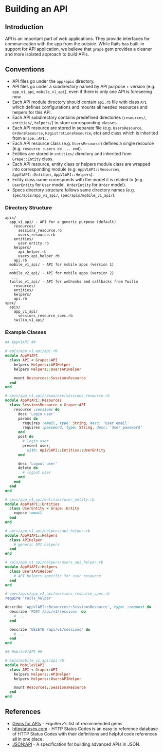 # Building an API

## Introduction

API is an important part of web applications. They provide interfaces for communication with the app from the outside. While Rails has built-in support for API application, we believe that `grape` gem provides a cleaner and more isolated approach to build APIs.

## Conventions

* API files go under the `app/apis` directory.
* API files go under a subdirectory named by API purpose + version (e.g. `app_v1_api`, `mobile_v1_api`), even if there is only one API is foreseeing now.
* Each API module directory should contain `api.rb` file with class `API` which defines configurations and mounts all needed resources and helpers for this API.
* Each API subdirectory contains predefined directories (`resources/`, `entities/`, `helpers/`) to store corresponding classes.
* Each API resource are stored in separate file (e.g. `UsersResource`, `OrdersResource`, `RegistrationsResource`, etc) and class which is inherited from `Grape::API.`.
* Each API resource class (e.g. `UsersResource`) defines a single resource (e.g. `resource :users do ... end`).
* Entities are stored in `entities/` directory and inherited from `Grape::Entity` class.
* Each API resource, entity class or helpers module class are wrapped into corresponding module (e.g. `AppV1API::Resources`, `AppV1API::Entities`, `AppV1API::Helpers`).
* Entity class name corresponds with the model it is related to (e.g. `UserEntity` for `User` model, `OrderEntity` for `Order` model).
* Specs directory structure follows same directory names (e.g. `spec/apis/app_v1_api/`, `spec/apis/mobile_v1_api/`).

### Directory Structure

```
apis/
  app_v1_api/ - API for a generic purpose (default)
    resources/
      sessions_resource.rb
      users_resource.rb
    entities/
      user_entity.rb
    helpers/
      api_helper.rb
      users_api_helper.rb
    api.rb
  mobile_v1_api/ - API for mobile apps (version 1)
   ...
  mobile_v2_api/ - API for mobile apps (version 2)
   ...
  twilio_v1_api/ - API for webhooks and callbacks from Twilio
    resources/
    entities/
    helpers/
    api.rb
spec/
  apis/
    app_v1_api/
      sessions_resource_spec.rb
    twilio_v1_api/
```

### Example Classes

```ruby
## AppV1API ##

# apis/app_v1_api/api.rb
module AppV1API
  class API < Grape::API
    helpers Helpers::APIHelper
    helpers Helpers::UsersAPIHelper

    mount Resources::SessionsResource
  end
end

# apis/app_v1_api/resources/sessions_resource.rb
module AppV1API::Resources
  class SessionsResource < Grape::API
    resource :sessions do
      desc 'Login user'
      params do
        requires :email, type: String, desc: 'User email'
        requires :password, type: String, desc: 'User password'
      end
      post do
        # login user
        present user,
          with: ApiV1API::Entities::UserEntity
      end

      desc 'Logout user'
      delete do
        # logout user
      end
    end
  end
end

# apis/app_v1_api/entities/user_entity.rb
module AppV1API::Entities
  class UserEntity < Grape::Entity
    expose :email
  end
end

# apis/app_v1_api/helpers/api_helper.rb
module AppV1API::Helpers
  class APIHelper
    # generic API helpers
  end
end

# apis/app_v1_api/helpers/users_api_helper.rb
module AppV1API::Helpers
  class UsersAPIHelper
    # API helpers specific for user resource
  end
end

# spec/apis/app_v1_api/sessions_resource_spec.rb
require 'rails_helper'

describe 'AppV1API::Resources::SessionsResource', type: :request do
  describe 'POST /api/v1/sessions' do
    # ...
  end

  describe 'DELETE /api/v1/sessions' do
    # ...
  end
end

## MobileV1API ##

# apis/mobile_v1_api/api.rb
module MobileV1API
  class API < Grape::API
    helpers Helpers::APIHelper
    helpers Helpers::UsersAPIHelper

    mount Resources::SessionsResource
  end
end
```

## References

* [Gems for APIs](libraries.md#api) - ErgoServ's list of recommended gems.
* [httpstatuses.com](https://httpstatuses.com) - HTTP Status Codes is an easy to reference database of HTTP Status Codes with their definitions and helpful code references all in one place.
* [JSON:API](https://jsonapi.org) - A specification for building advanced APIs in JSON.
